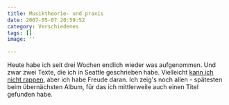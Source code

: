 ```yaml
---
title: Musiktheorie- und praxis
date: 2007-05-07 20:59:52
category: Verschiedenes
tags: []
image: ''

---
```


Heute habe ich seit drei Wochen endlich wieder was aufgenommen. Und zwar zwei Texte, die ich in Seattle geschrieben habe. Vielleicht [kann ich nicht rappen](http://www.the-groundzero.com/2007/05/01/misanthrop-psychogramm-kostenloser-download-gewinnspiel-und-albumrelease/), aber ich habe Freude daran. Ich zeig's noch allen - spätesten beim übernächsten Album, für das ich mittlerweile auch einen Titel gefunden habe.
